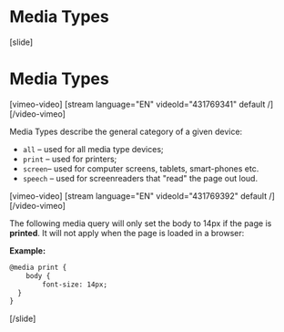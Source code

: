 # Media Types

[slide]
# Media Types

[vimeo-video]
[stream language="EN" videoId="431769341" default /]
[/video-vimeo]

Media Types describe the general category of a given device:
* `all` – used for all media type devices;
* `print` – used for printers;
* `screen`– used for computer screens, tablets, smart-phones etc.
* `speech` – used for screenreaders that "read" the page out loud.

[vimeo-video]
[stream language="EN" videoId="431769392" default /]
[/video-vimeo]

The following media query will only set the body to 14px if the page is **printed**. It will not apply when the page is loaded in a browser:

**Example:**
```html
@media print {
    body {
        font-size: 14px;
  }
}
```

[/slide]
